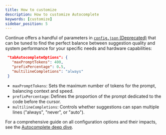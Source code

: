 ```yaml
---
title: How to customize
description: How to customize Autocomplete
keywords: [customize]
sidebar_position: 5
---
```


Continue offers a handful of parameters in [`config.json` (Deprecated)](../json-reference.md) that can be tuned to find the perfect balance between suggestion quality and system performance for your specific needs and hardware capabilities:

```json title="config.json (Deprecated)"
 "tabAutocompleteOptions": {
   "maxPromptTokens": 400,
   "prefixPercentage": 0.5,
   "multilineCompletions": "always"
 }
```

- `maxPromptTokens`: Sets the maximum number of tokens for the prompt, balancing context and speed.
- `prefixPercentage`: Defines the proportion of the prompt dedicated to the code before the cursor.
- `multilineCompletions`: Controls whether suggestions can span multiple lines ("always", "never", or "auto").

For a comprehensive guide on all configuration options and their impacts, see the [Autocomplete deep dive](../customize/deep-dives/autocomplete.md).

